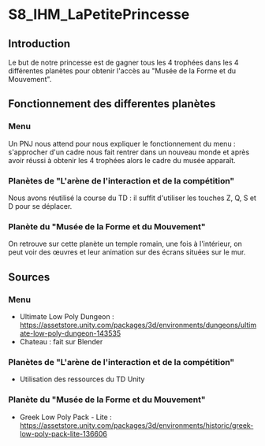 # S8_IHM_LaPetitePrincesse

## Introduction
Le but de notre princesse est de gagner tous les 4 trophées dans les 4 différentes planètes pour obtenir l'accès au "Musée de la Forme et du Mouvement".

## Fonctionnement des differentes planètes
### Menu
Un PNJ nous attend pour nous expliquer le fonctionnement du menu : s'approcher d'un cadre nous fait rentrer dans un nouveau monde et après avoir réussi à obtenir les 4 trophées alors le cadre du musée apparaît.

### Planètes de "L'arène de l'interaction et de la compétition"
Nous avons réutilisé la course du TD : il suffit d'utiliser les touches Z, Q, S et D pour se déplacer.


### Planète du "Musée de la Forme et du Mouvement"
On retrouve sur cette planète un temple romain, une fois à l'intérieur, on peut voir des œuvres et leur animation sur des écrans situées sur le mur.

## Sources

### Menu
- Ultimate Low Poly Dungeon : https://assetstore.unity.com/packages/3d/environments/dungeons/ultimate-low-poly-dungeon-143535
- Chateau : fait sur Blender

### Planètes de "L'arène de l'interaction et de la compétition"
- Utilisation des ressources du TD Unity

### Planète du "Musée de la Forme et du Mouvement"
- Greek Low Poly Pack - Lite : https://assetstore.unity.com/packages/3d/environments/historic/greek-low-poly-pack-lite-136606

